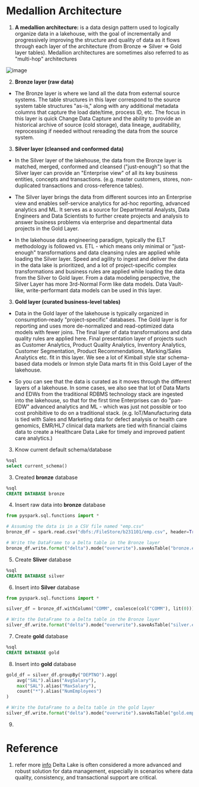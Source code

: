 # Medallion Architecture

1. **A medallion architecture:** is a data design pattern used to logically organize data in a lakehouse, with the goal of incrementally and progressively improving the structure and quality of data as it flows through each layer of the architecture (from Bronze ⇒ Silver ⇒ Gold layer tables). Medallion architectures are sometimes also referred to as "multi-hop" architectures

![image](https://github.com/user-attachments/assets/a742db9c-66e6-489c-980f-f49cab46a037)

2. **Bronze layer (raw data)**
- The Bronze layer is where we land all the data from external source systems. The table structures in this layer correspond to the source system table structures "as-is," along with any additional metadata columns that capture the load date/time, process ID, etc. The focus in this layer is quick Change Data Capture and the ability to provide an historical archive of source (cold storage), data lineage, auditability, reprocessing if needed without rereading the data from the source system.

3. **Silver layer (cleansed and conformed data)**
- In the Silver layer of the lakehouse, the data from the Bronze layer is matched, merged, conformed and cleansed ("just-enough") so that the Silver layer can provide an "Enterprise view" of all its key business entities, concepts and transactions. (e.g. master customers, stores, non-duplicated transactions and cross-reference tables).

- The Silver layer brings the data from different sources into an Enterprise view and enables self-service analytics for ad-hoc reporting, advanced analytics and ML. It serves as a source for Departmental Analysts, Data Engineers and Data Scientists to further create projects and analysis to answer business problems via enterprise and departmental data projects in the Gold Layer.

- In the lakehouse data engineering paradigm, typically the ELT methodology is followed vs. ETL - which means only minimal or "just-enough" transformations and data cleansing rules are applied while loading the Silver layer. Speed and agility to ingest and deliver the data in the data lake is prioritized, and a lot of project-specific complex transformations and business rules are applied while loading the data from the Silver to Gold layer. From a data modeling perspective, the Silver Layer has more 3rd-Normal Form like data models. Data Vault-like, write-performant data models can be used in this layer.

3. **Gold layer (curated business-level tables)**
- Data in the Gold layer of the lakehouse is typically organized in consumption-ready "project-specific" databases. The Gold layer is for reporting and uses more de-normalized and read-optimized data models with fewer joins. The final layer of data transformations and data quality rules are applied here. Final presentation layer of projects such as Customer Analytics, Product Quality Analytics, Inventory Analytics, Customer Segmentation, Product Recommendations, Marking/Sales Analytics etc. fit in this layer. We see a lot of Kimball style star schema-based data models or Inmon style Data marts fit in this Gold Layer of the lakehouse.

- So you can see that the data is curated as it moves through the different layers of a lakehouse. In some cases, we also see that lot of Data Marts and EDWs from the traditional RDBMS technology stack are ingested into the lakehouse, so that for the first time Enterprises can do "pan-EDW" advanced analytics and ML - which was just not possible or too cost prohibitive to do on a traditional stack. (e.g. IoT/Manufacturing data is tied with Sales and Marketing data for defect analysis or health care genomics, EMR/HL7 clinical data markets are tied with financial claims data to create a Healthcare Data Lake for timely and improved patient care analytics.)
3. Know current default schema/database
``` sql
%sql
select current_schema()
```
3. Created **bronze** database
```sql
%sql
CREATE DATABASE bronze
```
4. Insert raw data into **bronze** database
```python
from pyspark.sql.functions import *

# Assuming the data is in a CSV file named "emp.csv"
bronze_df = spark.read.csv("dbfs:/FileStore/b231101/emp.csv", header=True)

# Write the DataFrame to a Delta table in the Bronze layer
bronze_df.write.format("delta").mode("overwrite").saveAsTable("bronze.employee_raw")
```
5. Create **Sliver** database
``` sql
%sql
CREATE DATABASE silver
```
6. Insert into **Silver** database
```python
from pyspark.sql.functions import *

silver_df = bronze_df.withColumn("COMM", coalesce(col("COMM"), lit(0)))  # Handle null COMM values

# Write the DataFrame to a Delta table in the Bronze layer
silver_df.write.format("delta").mode("overwrite").saveAsTable("silver.employee_cleaned")
```
7. Create **gold** database
``` sql
%sql
CREATE DATABASE gold
```
8. Insert into **gold** database
```python
gold_df = silver_df.groupBy("DEPTNO").agg(
    avg("SAL").alias("AvgSalary"),
    max("SAL").alias("MaxSalary"),
    count("*").alias("NumEmployees")
)

# Write the DataFrame to a Delta table in the gold layer
silver_df.write.format("delta").mode("overwrite").saveAsTable("gold.emp")

```
9. 

# Reference 
1. refer more [info](https://www.databricks.com/glossary/medallion-architecture)
Delta Lake is often considered a more advanced and robust solution for data management, especially in scenarios where data quality, consistency, and transactional support are critical.
